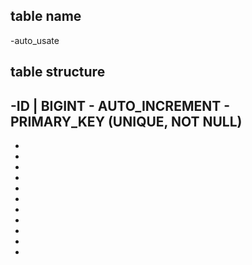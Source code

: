 ## table name
-auto_usate

## table structure

-ID | BIGINT - AUTO_INCREMENT - PRIMARY_KEY (UNIQUE, NOT NULL)
-
-
-
-
-
-
-
-
-
-
-
-
